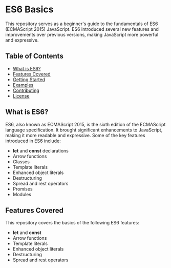 # ES6 Basics

This repository serves as a beginner's guide to the fundamentals of ES6 (ECMAScript 2015) JavaScript. ES6 introduced several new features and improvements over previous versions, making JavaScript more powerful and expressive.

## Table of Contents

- [What is ES6?](#what-is-es6)
- [Features Covered](#features-covered)
- [Getting Started](#getting-started)
- [Examples](#examples)
- [Contributing](#contributing)
- [License](#license)

## What is ES6?

ES6, also known as ECMAScript 2015, is the sixth edition of the ECMAScript language specification. It brought significant enhancements to JavaScript, making it more readable and expressive. Some of the key features introduced in ES6 include:

- **let** and **const** declarations
- Arrow functions
- Classes
- Template literals
- Enhanced object literals
- Destructuring
- Spread and rest operators
- Promises
- Modules

## Features Covered

This repository covers the basics of the following ES6 features:

- **let** and **const**
- Arrow functions
- Template literals
- Enhanced object literals
- Destructuring
- Spread and rest operators


